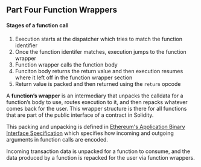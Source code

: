 ## Part Four Function Wrappers
#### Stages of a function call
1) Execution starts at the dispatcher which tries to match the function identifier
2) Once the function identifer matches, execution jumps to the function wrapper
3) Function wrapper calls the function body
4) Funciton body returns the return value and then execution resumes where it left off in the function wrapper section
5) Return value is packed and then returned using the `return` opcode

A **function’s wrapper** is an intermediary that unpacks the calldata for a function’s body to use, routes execution to it, and then repacks whatever comes back for the user. This wrapper structure is there for all functions that are part of the public interface of a contract in Solidity.

This packing and unpacking is defined in [Ethereum's Application Binary Interface Specification](https://docs.soliditylang.org/en/v0.4.24/abi-spec.html) which specifies how incoming and outgoing arguments in function calls are encoded.

Incoming transaction data is unpacked for a function to consume, and the data produced by a function is repacked for the user via function wrappers.